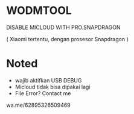 # WODMTOOL

DISABLE MICLOUD WITH PRO.SNAPDRAGON

( Xiaomi tertentu, dengan prosesor Snapdragon )


# Noted

- wajib aktifkan USB DEBUG
- Micloud tidak bisa dipakai lagi
- File Error? Contact me

wa.me/62895326509469
